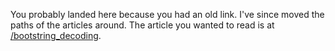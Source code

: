 <script>
    window.location.pathname = '/bootstring_decoding';
</script>
You probably landed here because you had an old link. I've since moved the paths of the articles around. The article you wanted to read is at [/bootstring_decoding](/bootstring_decoding).